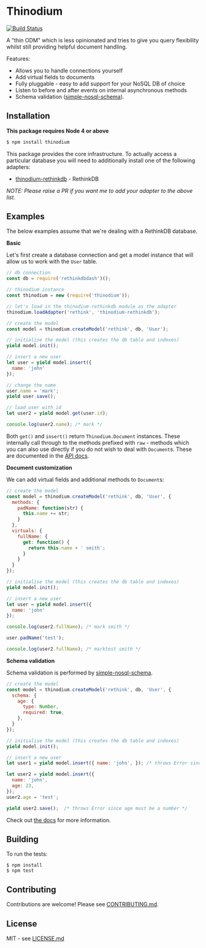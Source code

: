 # Thinodium

[![Build Status](https://travis-ci.org/hiddentao/thinodium.svg?branch=master)](http://travis-ci.org/hiddentao/thinodium)

A "thin ODM" which is less opinionated and tries to give you query flexibility 
whilst still providing helpful document handling.

Features:

* Allows you to handle connections yourself
* Add virtual fields to documents
* Fully pluggable - easy to add support for your NoSQL DB of choice
* Listen to before and after events on internal asynchronous methods
* Schema validation ([simple-nosql-schema](https://github.com/hiddentao/simple-nosql-schema)).

## Installation

**This package requires Node 4 or above**

```bash
$ npm install thinodium
```

This package provides the core infrastructure. To actually access a particular 
database you will need to additionally install one of the following adapters:

* [thinodium-rethinkdb](https://github.com/hiddentao/thinodium-rethinkdb) - RethinkDB

_NOTE: Please raise a PR if you want me to add your adapter to the above list_.


## Examples

The below examples assume that we're dealing with a RethinkDB database.

**Basic**

Let's first create a database connection and get a model instance that will 
allow us to work with the `User` table.

```js
// db connection
const db = require('rethinkdbdash')();

// thinodium instance
const thinodium = new (require('thinodium'));

// let's load in the thinodium-rethinkdb module as the adapter
thinodium.loadAdapter('rethink', 'thinodium-rethinkdb');

// create the model
const model = thinodium.createModel('rethink', db, 'User');

// initialise the model (this creates the db table and indexes)
yield model.init();

// insert a new user
let user = yield model.insert({
  name: 'john'
});

// change the name
user.name = 'mark';
yield user.save();

// load user with id
let user2 = yield model.get(user.id);

console.log(user2.name); /* mark */
```

Both `get()` and `insert()` return `Thinodium.Document` instances. These internally call 
through to the methods prefixed with `raw` - methods which you can also use 
directly if you do not wish to deal with `Document`s. These are 
documented in the [API docs](https://hiddentao.github.io/thinodium).

**Document customization**

We can add virtual fields and additional methods to `Document`s:

```js
// create the model
const model = thinodium.createModel('rethink', db, 'User', {
  methods: {
    padName: function(str) {
      this.name += str;
    } 
  },
  virtuals: {
    fullName: {
      get: function() {
        return this.name + ' smith';
      }
    }
  }
});

// initialise the model (this creates the db table and indexes)
yield model.init();

// insert a new user
let user = yield model.insert({
  name: 'john'
});

console.log(user2.fullName); /* mark smith */

user.padName('test');

console.log(user2.fullName); /* marktest smith */
```

**Schema validation**

Schema validation is performed by [simple-nosql-schema](https://github.com/hiddentao/simple-nosql-schema).

```js
// create the model
const model = thinodium.createModel('rethink', db, 'User', {
  schema: {
    age: {
      type: Number,
      required: true,
    },
  }
});

// initialise the model (this creates the db table and indexes)
yield model.init();

// insert a new user
let user1 = yield model.insert({ name: 'john', }); /* throws Error since age is missing */ 

let user2 = yield model.insert({
  name: 'john',
  age: 23,
});
user2.age = 'test';

yield user2.save();  /* throws Error since age must be a number */
```

Check out [the docs](https://hiddentao.github.io/thinodium) for more information.

## Building

To run the tests:

    $ npm install
    $ npm test

## Contributing

Contributions are welcome! Please see [CONTRIBUTING.md](https://github.com/hiddentao/thinodium/blob/master/CONTRIBUTING.md).

## License

MIT - see [LICENSE.md](https://github.com/hiddentao/thinodium/blob/master/LICENSE.md)


